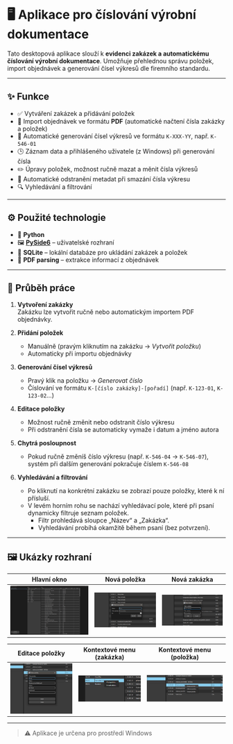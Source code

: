 # 🖥️ Aplikace pro číslování výrobní dokumentace

Tato desktopová aplikace slouží k **evidenci zakázek a automatickému číslování výrobní dokumentace**. Umožňuje přehlednou správu položek, import objednávek a generování čísel výkresů dle firemního standardu.

---

## ✨ Funkce

- ✅ Vytváření zakázek a přidávání položek
- 📎 Import objednávek ve formátu **PDF** (automatické načtení čísla zakázky a položek)
- 🔢 Automatické generování čísel výkresů ve formátu `K-XXX-YY`, např. `K-546-01`
- 🕒 Záznam data a přihlášeného uživatele (z Windows) při generování čísla
- ✏️ Úpravy položek, možnost ručně mazat a měnit čísla výkresů
- 🧹 Automatické odstranění metadat při smazání čísla výkresu
- 🔍 Vyhledávání a filtrování

---

## ⚙️ Použité technologie

- 🐍 **Python**
- 🖼️ **[PySide6](https://doc.qt.io/qtforpython/)** – uživatelské rozhraní
- 💾 **SQLite** – lokální databáze pro ukládání zakázek a položek
- 📄 **PDF parsing** – extrakce informací z objednávek

---

## 🧭 Průběh práce

1. **Vytvoření zakázky**  
   Zakázku lze vytvořit ručně nebo automatickým importem PDF objednávky.

2. **Přidání položek**
   - Manuálně (pravým kliknutím na zakázku → *Vytvořit položku*)
   - Automaticky při importu objednávky

3. **Generování čísel výkresů**
   - Pravý klik na položku → *Generovat číslo*
   - Číslování ve formátu `K-[číslo zakázky]-[pořadí]` (např. `K-123-01`, `K-123-02`…)

4. **Editace položky**
   - Možnost ručně změnit nebo odstranit číslo výkresu
   - Při odstranění čísla se automaticky vymaže i datum a jméno autora

5. **Chytrá posloupnost**
   - Pokud ručně změníš číslo výkresu (např. `K-546-04` → `K-546-07`), systém při dalším generování pokračuje číslem `K-546-08`
  
6. **Vyhledávání a filtrování**
   - Po kliknutí na konkrétní zakázku se zobrazí pouze položky, které k ní přísluší.
   - V levém horním rohu se nachází vyhledávací pole, které při psaní dynamicky filtruje seznam položek.
      - Filtr prohledává sloupce „Název“ a „Zakázka“.
      - Vyhledávání probíhá okamžitě během psaní (bez potvrzení).

---

## 🖼️ Ukázky rozhraní
| Hlavní okno | Nová položka | Nová zakázka |
|------------|--------------|---------------|
| ![hlavni](screenshots/main_layout.png) | ![nova_pol](screenshots/new_item.png) | ![nova_zakazka](screenshots/new_order.png) |

| Editace položky | Kontextové menu (zakázka) | Kontextové menu (položka) |
|------------------|-----------------------------|------------------------------|
| ![edit](screenshots/edit_item.png) | ![ctx_zakazka](screenshots/context_order.png) | ![ctx_polozka](screenshots/context_item.png) |

---

> ⚠️ Aplikace je určena pro prostředí Windows
